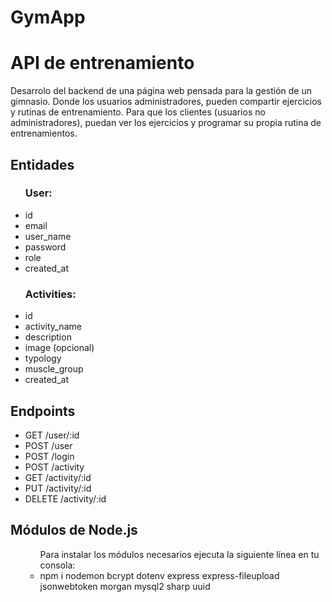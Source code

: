 # GymApp

<body>
<h1>
    API de entrenamiento
</h1>
<p>
    Desarrolo del backend de una página web pensada para la gestión de un gimnasio. Donde los usuarios administradores, pueden compartir ejercicios y rutinas de entrenamiento. Para que los clientes (usuarios no administradores), puedan ver los ejercicios y programar su propia rutina de entrenamientos.
</p>

<p>
<h2>
    Entidades
</h2>

<ul> 
    <h3>User:</h3>
    <li>id</li>
    <li>email</li>
    <li>user_name</li>
    <li>password</li>
    <li>role</li>
    <li>created_at</li>
</ul>

<ul>
  <h3>Activities:</h3>
  <li>id</li>
  <li>activity_name</li>
  <li>description</li>
  <li>image (opcional)</li>
  <li>typology</li>
  <li>muscle_group</li>
  <li>created_at</li>
</ul>

<h2> 
    Endpoints
</h2>
<ul>
  <li>GET /user/:id</li>
  <li>POST /user</li>
  <li>POST /login</li>
  <li>POST /activity</li>
  <li>GET /activity/:id</li>
  <li>PUT /activity/:id</li>
  <li>DELETE /activity/:id</li>
  
</ul>
</p>

<h2>
    Módulos de Node.js
</h2>

<ul>
  <ul>Para instalar los módulos necesarios ejecuta la siguiente línea en tu consola:
    <li>npm i nodemon bcrypt dotenv express express-fileupload jsonwebtoken morgan mysql2 sharp uuid</li>
  </ul> 
</ul>

</body>
